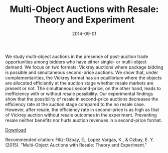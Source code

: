 ﻿---
title: "Multi-Object Auctions with Resale: Theory and Experiment"
collection: research
permalink: /research/2014-09-01-paper-title-number-4
excerpt: 'We study multi-object auctions in the presence of post-auction trade opportunities among bidders who have either single- or multi-object demand. We focus on two formats: Vickrey auctions where package bidding is possible and simultaneous second-price auctions. We show that, under complementarities, the Vickrey format has an equilibrium where the objects are allocated efficiently at the auction stage whether resale markets are present or not. The simultaneous second-price, on the other hand, leads to inefficiency with or without resale possibility. Our experimental findings show that the possibility of resale in second-price auctions decreases the efficiency rate at the auction stage compared to the no resale case. However, after resale, the efficiency rate in second-price is as high as that of Vickrey auction without resale outcomes in the experiment. Preventing resale neither benefits nor hurts auction revenues in a second-price format.'
date: 2014-09-01
venue: 'Games and Economic Behavior'
paperurl: 'http://econweb.umd.edu/~lopez-vargas/FOLVO_GEB_2014.pdf'
citation: 'Filiz-Ozbay, E., Lopez Vargas, K., & Ozbay, E. Y. (2015).&quot;Multi-Object Auctions with Resale: Theory and Experiment.&quot; <i>Games and Economic Behavior</i>. 1(1)'
---
We study multi-object auctions in the presence of post-auction trade opportunities among bidders who have either single- or multi-object demand. We focus on two formats: Vickrey auctions where package bidding is possible and simultaneous second-price auctions. We show that, under complementarities, the Vickrey format has an equilibrium where the objects are allocated efficiently at the auction stage whether resale markets are present or not. The simultaneous second-price, on the other hand, leads to inefficiency with or without resale possibility. Our experimental findings show that the possibility of resale in second-price auctions decreases the efficiency rate at the auction stage compared to the no resale case. However, after resale, the efficiency rate in second-price is as high as that of Vickrey auction without resale outcomes in the experiment. Preventing resale neither benefits nor hurts auction revenues in a second-price format.

[Download](http://econweb.umd.edu/~lopez-vargas/FOLVO_GEB_2014.pdf)

Recommended citation: Filiz-Ozbay, E., Lopez Vargas, K., & Ozbay, E. Y. (2015). "Multi-Object Auctions with Resale: Theory and Experiment."
